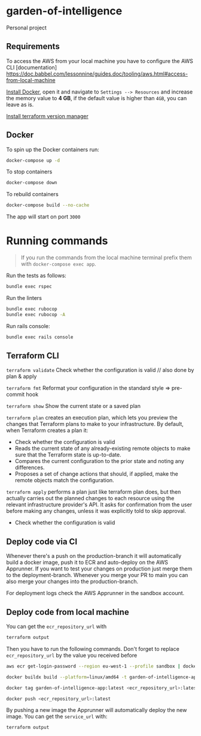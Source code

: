 # garden-of-intelligence
Personal project

## Requirements

To access the AWS from your local machine you have to configure the AWS CLI [documentation] https://doc.babbel.com/lessonnine/guides.doc/tooling/aws.html#access-from-local-machine


[Install Docker](https://docs.docker.com/get-docker/), open it and navigate to `Settings --> Resources` and increase the memory value to **4 GB**, if the default value is higher than `4GB`, you can leave as is.

[Install terraform version manager](https://github.com/tfutils/tfenv) 

## Docker

To spin up the Docker containers run:

```sh
docker-compose up -d
```

To stop containers

```sh
docker-compose down
```

To rebuild containers

```sh
docker-compose build --no-cache
```

The app will start on port `3000`

# Running commands

>If you run the commands from the local machine terminal prefix them with `docker-compose exec app`.

Run the tests as follows:

```sh
bundle exec rspec
```

Run the linters

```sh
bundle exec rubocop
bundle exec rubocop -A
```

Run rails console:
```sh
bundle exec rails console
```

## Terraform CLI

`terraform validate`
Check whether the configuration is valid // also done by plan & apply

`terraform fmt`
Reformat your configuration in the standard style
=>  pre-commit hook

`terraform show`
Show the current state or a saved plan

`terraform plan`
creates an execution plan, which lets you preview the changes that Terraform plans to make to your infrastructure. By default, when Terraform creates a plan it:
- Check whether the configuration is valid
- Reads the current state of any already-existing remote objects to make sure that the Terraform state is up-to-date.
- Compares the current configuration to the prior state and noting any differences.
- Proposes a set of change actions that should, if applied, make the remote objects match the configuration.

`terraform apply`
performs a plan just like terraform plan does, but then actually carries out the planned changes to each resource using the relevant infrastructure provider's API. It asks for confirmation from the user before making any changes, unless it was explicitly told to skip approval.
- Check whether the configuration is valid


## Deploy code via CI

Whenever there's a push on the production-branch it will automatically build a docker image, push it to ECR and auto-deploy on the AWS Apprunner. If you want to test your changes on production just merge them to the deployment-branch. Whenever you merge your PR to main you can also merge your changes into the production-branch.

For deployment logs check the AWS Apprunner in the sandbox account. 

## Deploy code from local machine

You can get the `ecr_repository_url` with
```sh
terraform output
```

Then you have to run the following commands. Don't forget to replace `ecr_repository_url` by the value you received before

```sh
aws ecr get-login-password --region eu-west-1 --profile sandbox | docker login --username AWS --password-stdin <ecr_repository_url>

docker buildx build --platform=linux/amd64 -t garden-of-intelligence-app .

docker tag garden-of-intelligence-app:latest <ecr_repository_url>:latest

docker push <ecr_repository_url>:latest
```

By pushing a new image the Apprunner will automatically deploy the new image. You can get the `service_url` with: 

```sh
terraform output
```